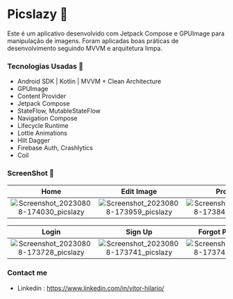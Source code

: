 # Picslazy 📸
Este é um aplicativo desenvolvido com Jetpack Compose e GPUImage para manipulação de imagens. Foram aplicadas boas práticas de desenvolvimento seguindo MVVM e arquitetura limpa.

### Tecnologias Usadas 🚀

- Android SDK | Kotlin | MVVM + Clean Architecture
- GPUImage
- Content Provider
- Jetpack Compose
- StateFlow, MutableStateFlow
- Navigation Compose
- Lifecycle Runtime
- Lottie Animations
- Hilt Dagger
- Firebase Auth, Crashlytics
- Coil

### ScreenShot 📸 

| Home | Edit Image | Profile | 
| :--------------------: | :--------------------: | :--------------------: |
| ![Screenshot_20230808-174030_picslazy](https://github.com/ovitorhilario/Picslazy/assets/81326138/ebee4a60-6e4c-426f-a6cc-0f45216a0570) | ![Screenshot_20230808-173959_picslazy](https://github.com/ovitorhilario/Picslazy/assets/81326138/a192aef1-df4c-43a4-acf6-737dc7292e0b) | ![Screenshot_20230808-173848_picslazy](https://github.com/ovitorhilario/Picslazy/assets/81326138/c795e4aa-e084-444a-aee5-2b145730f2f4) | 

| Login | Sign Up | Forgot Password | 
| :--------------------: | :--------------------: | :--------------------: |
| ![Screenshot_20230808-173728_picslazy](https://github.com/ovitorhilario/Picslazy/assets/81326138/ec1fae4e-6cf9-4b49-ad43-287246c7c738) | ![Screenshot_20230808-173741_picslazy](https://github.com/ovitorhilario/Picslazy/assets/81326138/e7a13779-3fa2-4916-beb5-78ba248887ae) | ![Screenshot_20230808-173746_picslazy](https://github.com/ovitorhilario/Picslazy/assets/81326138/031e0cf6-1862-4c52-8fc3-0bdf6bfdc476) |

### Contact me
- Linkedin : https://www.linkedin.com/in/vitor-hilario/

